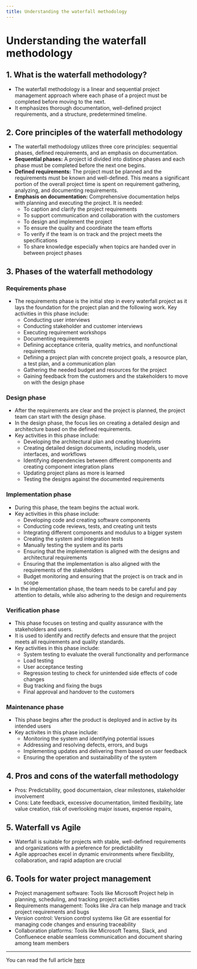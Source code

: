 ```yaml
---
title: Understanding the waterfall methodology
---
```


# Understanding the waterfall methodology


## 1. What is the waterfall methodology?
- The waterfall methodology is a linear and sequential project management approach where each phase of a project must be completed before moving to the next.
- It emphasizes thorough documentation, well-defined project requirements, and a structure, predetermined timeline.

## 2. Core principles of the waterfall methodology
- The waterfall methodology utilizes three core principles: sequential phases, defined requirements, and an emphasis on documentation.
- <b>Sequential phases:</b> A project id divided into distince phases and each phase must be completed before the next one begins.
- <b>Defined requirements:</b> The project must be planned and the requirements must be known and well-defined. This means a significant portion of the overall project time is spent on requirement gathering, analyzing, and documenting requirements.
- <b>Emphasis on documentation:</b> Comprehensive documentation helps with planning and executing the project. It is needed: 
    * To caption and clarify the project requirements
    * To support communication and collaboration with the customers
    * To design and implement the project
    * To ensure the quality and coordinate the team efforts
    * To verify if the team is on track and the project meets the specifications
    * To share knowledge especially when topics are handed over in between project phases


## 3. Phases of the waterfall methodology
### Requirements phase
- The requirements phase is the initial step in every waterfall project as it lays the foundation for the project plan and the following work. Key activities in this phase include: 
    * Conducting user interviews
    * Conducting stakeholder and customer interviews
    * Executing requirement workshops
    * Documenting requirements
    * Defining acceptance criteria, quality metrics, and nonfunctional requirements
    * Defining a project plan with concrete project goals, a resource plan, a test plan, and a communication plan
    * Gathering the needed budget and resources for the project
    * Gaining feedback from the customers and the stakeholders to move on with the design phase


### Design phase
- After the requirements are clear and the project is planned, the project team can start with the design phase. 
- In the design phase, the focus lies on creating a detailed design and architecture based on the defined requirements.
- Key activities in this phase include:
    * Developing the architectural plan and creating blueprints
    * Creating detailed design documents, including models, user interfaces, and workflows
    * Identifying dependencies between different components and creating component integration plans
    * Updating project plans as more is learned
    * Testing the designs against the documented requirements


### Implementation phase
- During this phase, the team begins the actual work.
- Key activities in this phase include: 
    * Developing code and creating software components
    * Conducting code reviews, tests, and creating unit tests
    * Integrating different components and modulus to a bigger system
    * Creating the system and integration tests
    * Manually testing the system and its parts
    * Ensuring that the implementation is aligned with the designs and architectural requirements
    * Ensuring that the implementation is also aligned with the requirements of the stakeholders
    * Budget monitoring and ensuring that the project is on track and in scope
- In the implementation phase, the team needs to be careful and pay attention to details, while also adhering to the design and requirements

### Verification phase
- This phase focuses on testing and quality assurance with the stakeholders and users.
- It is used to identify and rectify defects and ensure that the project meets all requirements and quality standards.
- Key activities in this phase include:
    * System testing to evaluate the overall functionality and performance
    * Load testing
    * User acceptance testing
    * Regression testing to check for unintended side effects of code changes
    * Bug tracking and fixing the bugs
    * Final approval and handover to the customers


### Maintenance phase
- This phase begins after the product is deployed and in active by its intended users
- Key activites in this phase include:
    * Monitoring the system and identifying potential issues
    * Addressing and resolving defects, errors, and bugs
    * Implementing updates and delivering them based on user feedback
    * Ensuring the operation and sustainability of the system

## 4. Pros and cons of the waterfall methodology
- Pros: Predictability, good documentaion, clear milestones, stakeholder involvement
- Cons: Late feedback, excessive documentation, limited flexibility, late value creation, risk of overlooking major issues, expense repairs,

## 5. Waterfall vs Agile
- Waterfall is suitable for projects with stable, well-defined requirements and organizations with a preference for predictability
- Agile approaches excel in dynamic environments where flexibility, collaboration, and rapid adaption are crucial

## 6. Tools for water project management
- Project management software: Tools like Microsoft Project help in planning, scheduling, and tracking project activities
- Requirements management: Tooks like Jira can help manage and track project requirements and bugs
- Version control: Version control systems like Git are essential for managing code changes and ensuring traceability
- Collaboration platforms: Tools like Microsoft Teams, Slack, and Confluenece enable seamless communication and document sharing among team members

---

You can read the full article [here](https://blog.logrocket.com/product-management/waterfall-methodology-guide/?ref=dailydev)

